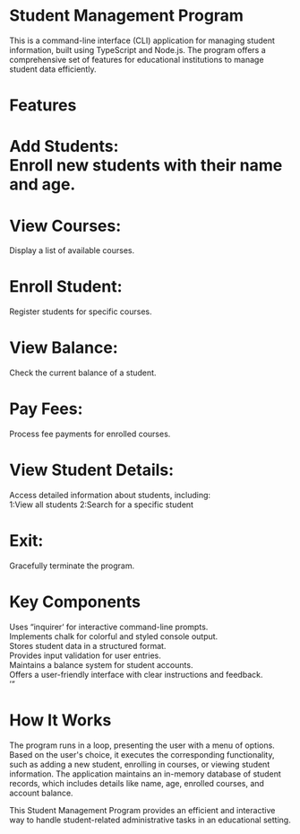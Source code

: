 # Student Management Program
This is a command-line interface (CLI) application for managing student information, built using TypeScript and Node.js. The program offers a comprehensive set of features for educational institutions to manage student data efficiently.<br>

# Features
# Add Students:<br> Enroll new students with their name and age.<br>
# View Courses:<br>
Display a list of available courses.
# Enroll Student:<br>
Register students for specific courses.
# View Balance:<br>
Check the current balance of a student.
# Pay Fees:<br>
Process fee payments for enrolled courses.
# View Student Details:<br>
Access detailed information about students, including:<br>
1:View all students
2:Search for a specific student
# Exit:<br>
Gracefully terminate the program.
# Key Components
Uses <q>inquirer<q> for interactive command-line prompts.<br>
Implements chalk for colorful and styled console output.<br>
Stores student data in a structured format.<br>
Provides input validation for user entries.<br>
Maintains a balance system for student accounts.<br>
Offers a user-friendly interface with clear instructions and feedback.<br>
# How It Works
The program runs in a loop, presenting the user with a menu of options. Based on the user's choice, it executes the corresponding functionality, such as adding a new student, enrolling in courses, or viewing student information. The application maintains an in-memory database of student records, which includes details like name, age, enrolled courses, and account balance.<br>

This Student Management Program provides an efficient and interactive way to handle student-related administrative tasks in an educational setting.
